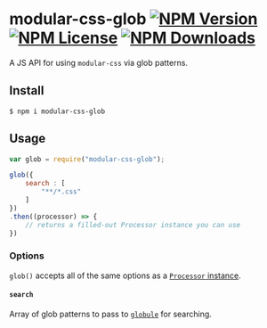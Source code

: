 modular-css-glob [![NPM Version](https://img.shields.io/npm/v/modular-css-glob.svg)](https://www.npmjs.com/package/modular-css-glob) [![NPM License](https://img.shields.io/npm/l/modular-css-glob.svg)](https://www.npmjs.com/package/modular-css-glob) [![NPM Downloads](https://img.shields.io/npm/dm/modular-css-glob.svg)](https://www.npmjs.com/package/modular-css-glob)
===========

A JS API for using `modular-css` via glob patterns.

## Install

`$ npm i modular-css-glob`

## Usage

```js
var glob = require("modular-css-glob");

glob({
    search : [
        "**/*.css"
    ]
})
.then((processor) => {
    // returns a filled-out Processor instance you can use
})
```

### Options

`glob()` accepts all of the same options as a [`Processor` instance](https://github.com/tivac/modular-css/blob/master/docs/api.md#processor-options).

#### `search`

Array of glob patterns to pass to [`globule`](https://www.npmjs.com/package/globule) for searching.
